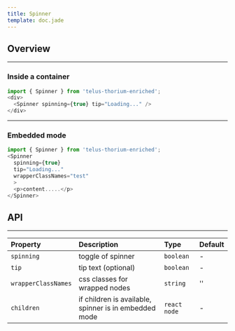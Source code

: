 ```yaml
---
title: Spinner
template: doc.jade
---
```


## Overview

---

### Inside a container

<div class="grid-row">
  <div id="spinnerExample">
  </div>
</div>
<script type="text/babel">
  ReactDOM.render(
    <Thorium.SpinnerExample />,
    document.getElementById('spinnerExample')
  );
</script>

```js
import { Spinner } from 'telus-thorium-enriched';
<div>
  <Spinner spinning={true} tip="Loading..." />
</div>
```


---

### Embedded mode

<div class="grid-row">
  <div id="spinnerEmbedExample">
  </div>
</div>
<script type="text/babel">
  ReactDOM.render(
    <Thorium.SpinnerEmbedExample />,
    document.getElementById('spinnerEmbedExample')
  );
</script>

```js
import { Spinner } from 'telus-thorium-enriched';
<Spinner 
  spinning={true} 
  tip="Loading..." 
  wrapperClassNames="test"
  >
  <p>content.....</p>
</Spinner>
```

## API


---
| Property |   Description   | Type | Default |
|:----|:------|:---|:---|
| `spinning` | toggle of spinner | `boolean` |  - |
| `tip` | tip text (optional) | `boolean` |  - |
| `wrapperClassNames` | css classes for wrapped nodes | `string` |  '' |
| `children` | if children is available, spinner is in embedded mode | `react node` |  - |